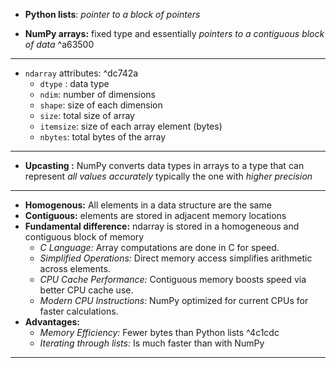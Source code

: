 - **Python lists**: *pointer to a block of pointers*

- **NumPy arrays:** fixed type and essentially *pointers to a contiguous block of data* ^a63500

___
- `ndarray` attributes: ^dc742a
	- `dtype` : data type
	- `ndim`: number of dimensions
	- `shape`: size of each dimension
	- `size`: total size of array
	- `itemsize`: size of each array element (bytes)
	- `nbytes`: total bytes of the array

___
- **Upcasting :** NumPy converts data types in arrays to a type that can represent *all values accurately* typically the one with *higher precision*
___

- **Homogenous:** All elements in a data structure are the same
- **Contiguous:** elements are stored in adjacent memory locations
- **Fundamental difference:** ndarray is stored in a homogeneous and contiguous block of memory
	- *C Language:* Array computations are done in C for speed.
	- *Simplified Operations:* Direct memory access simplifies arithmetic across elements.
	- *CPU Cache Performance:* Contiguous memory boosts speed via better CPU cache use.
	- *Modern CPU Instructions:* NumPy optimized for current CPUs for faster calculations.
- **Advantages:**
	- *Memory Efficiency:* Fewer bytes than Python lists ^4c1cdc
	- *Iterating through lists:* Is much faster than with NumPy
___


